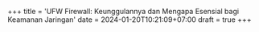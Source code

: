 +++
title = 'UFW Firewall: Keunggulannya dan Mengapa Esensial bagi Keamanan Jaringan'
date = 2024-01-20T10:21:09+07:00
draft = true
+++
